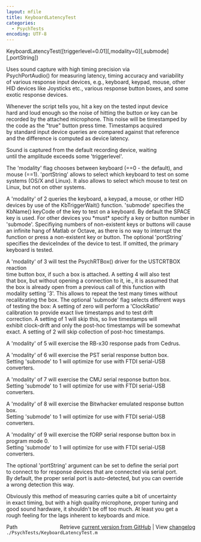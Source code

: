 ```yaml
---
layout: mfile
title: KeyboardLatencyTest
categories:
  - PsychTests
encoding: UTF-8
---
```


KeyboardLatencyTest([triggerlevel=0.01][,modality=0][,submode][,portString])  

Uses sound capture with high timing precision via  
PsychPortAudio() for measuring latency, timing accuracy and variability  
of various response input devices, e.g., keyboard, keypad, mouse, other  
HID devices like Joysticks etc., various response button boxes, and some  
exotic response devices.  

Whenever the script tells you, hit a key on the tested input device  
hard and loud enough so the noise of hitting the button or key can be  
recorded by the attached microphone. This noise will be timestamped by  
the code as the "true" button press time. Timestamps acquired  
by standard input device queries are compared against that reference  
and the difference is computed as device latency.  

Sound is captured from the default recording device, waiting  
until the amplitude exceeds some 'triggerlevel'.  

The 'modality' flag chooses between keyboard (==0 - the default), and  
mouse (==1). 'portString' allows to select which keyboard to test on some  
systems (OS/X and Linux). It also allows to select which mouse to test on  
Linux, but not on other systems.  

A 'modality' of 2 queries the keyboard, a keypad, a mouse, or other HID  
devices by use of the KbTriggerWait() function. 'submode' specifies the  
KbName() keyCode of the key to test on a keyboard. By default the SPACE  
key is used. For other devices you \*must\* specify a key or button number in  
'submode'. Specifiying numbers of non-existent keys or buttons will cause  
an infinite hang of Matlab or Octave, as there is no way to interrupt the  
function or press a non-existent key or button. The optional 'portString'  
specifies the deviceIndex of the device to test. If omitted, the primary  
keyboard is tested.  

A 'modality' of 3 will test the PsychRTBox() driver for the USTCRTBOX reaction  
time button box, if such a box is attached. A setting 4 will also test  
that box, but without opening a connection to it, ie., it is assumed that  
the box is already open from a previous call of this function with  
modality setting '3'. This allows to repeat the test many times without  
recalibrating the box. The optional 'submode' flag selects different ways  
of testing the box: A setting of zero will perform a 'ClockRatio'  
calibration to provide exact live timestamps and to test drift  
correction. A setting of 1 will skip this, so live timestamps will  
exhibit clock-drift and only the post-hoc timestamps will be somewhat  
exact. A setting of 2 will skip collection of post-hoc timestamps.  

A 'modality' of 5 will exercise the RB-x30 response pads from Cedrus.  

A 'modality' of 6 will exercise the PST serial response button box.  
Setting 'submode' to 1 will optimize for use with FTDI serial-USB  
converters.  

A 'modality' of 7 will exercise the CMU serial response button box.  
Setting 'submode' to 1 will optimize for use with FTDI serial-USB  
converters.  

A 'modality' of 8 will exercise the Bitwhacker emulated response button box.  
Setting 'submode' to 1 will optimize for use with FTDI serial-USB  
converters.  

A 'modality' of 9 will exercise the fORP serial response button box in  
program mode 0.  
Setting 'submode' to 1 will optimize for use with FTDI serial-USB  
converters.  


The optional 'portString' argument can be set to define the serial port  
to connect to for response devices that are connected via serial port.  
By default, the proper serial port is auto-detected, but you can override  
a wrong detection this way.  


Obviously this method of measuring carries quite a bit of uncertainty  
in exact timing, but with a high quality microphone, proper tuning and  
good sound hardware, it shouldn't be off too much. At least you get a  
rough feeling for the lags inherent to keyboards and mice.  



<div class="code_header" style="text-align:right;">
  <span style="float:left;">Path&nbsp;&nbsp;</span> <span class="counter">Retrieve <a href=
  "https://raw.github.com/Psychtoolbox-3/Psychtoolbox-3/beta/./PsychTests/KeyboardLatencyTest.m">current version from GitHub</a> | View <a href=
  "https://github.com/Psychtoolbox-3/Psychtoolbox-3/commits/beta/./PsychTests/KeyboardLatencyTest.m">changelog</a></span>
</div>
<div class="code">
  <code>./PsychTests/KeyboardLatencyTest.m</code>
</div>
